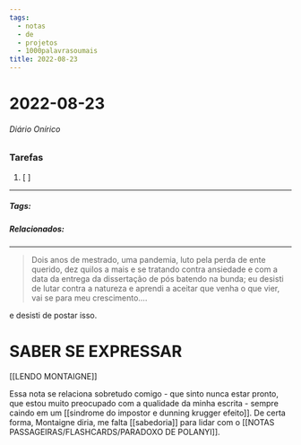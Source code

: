 ```yaml
---
tags:
  - notas
  - de
  - projetos
  - 1000palavrasoumais
title: 2022-08-23  
---
```


# 2022-08-23  

###### Diário Onírico

>

### Tarefas

1. [ ]  

---

##### Tags:

##### Relacionados: 

---

> Dois anos de mestrado, uma pandemia, luto pela perda de ente querido, dez quilos a mais e se tratando contra ansiedade e com a data da entrega da dissertação de pós batendo na bunda; eu desisti de lutar contra a natureza e aprendi a aceitar que venha o que vier, vai se para meu crescimento….

e desisti de postar isso.

# SABER SE EXPRESSAR

[[LENDO MONTAIGNE]]

Essa nota se relaciona sobretudo comigo - que sinto nunca estar pronto, que estou muito preocupado com a qualidade da minha escrita - sempre caindo em um [[sindrome do impostor e dunning krugger efeito]]. De certa forma, Montaigne diria, me falta [[sabedoria]] para lidar com o [[NOTAS PASSAGEIRAS/FLASHCARDS/PARADOXO DE POLANYI]].
